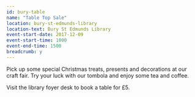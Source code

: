 ```yaml
---
id: bury-table
name: "Table Top Sale"
location: bury-st-edmunds-library
location-text: Bury St Edmunds Library
event-start-date: 2017-12-09
event-start-time: 1000
event-end-time: 1500
breadcrumb: y
---
```


Pick up some special Christmas treats, presents and decorations at our craft fair. Try your luck with our tombola and enjoy some tea and coffee.

Visit the library foyer desk to book a table for £5.
